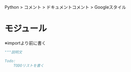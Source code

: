 Python > コメント > ドキュメントコメント > Googleスタイル
# モジュール
※importより前に書く  
```python
"""説明文

Todo:
	TODOリストを書く
```
